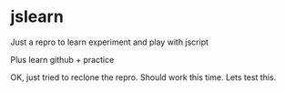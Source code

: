 # jslearn
Just a repro to learn experiment and play with jscript

Plus learn github + practice

OK, just tried to reclone the repro. Should work this time. Lets test this.
